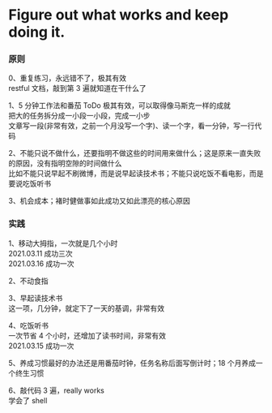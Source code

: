 
# Figure out what works and keep doing it.  

### 原则
0、重复练习，永远错不了，极其有效  
restful 文档，敲到第 3 遍就知道在干什么了  



1、5 分钟工作法和番茄 ToDo 极其有效，可以取得像马斯克一样的成就  
把大的任务拆分成一小段一小段，完成一小步  
文章写一段(非常有效，之前一个月没写一个字)、读一个字，看一分钟，写一行代码  


2、不能只说不做什么，还要指明不做这些的时间用来做什么；这是原来一直失败的原因，没有指明空隙的时间做什么    
比如不能只说早起不刷微博，而是说早起读技术书；不能只说吃饭不看电影，而是要说吃饭听书  


3、机会成本；褚时健做事如此成功又如此漂亮的核心原因    



### 实践  

1、移动大拇指，一次就是几个小时    
2021.03.11 成功三次  
2021.03.16 成功一次  
  


2、不动食指  


3、早起读技术书  
这一项，几分钟，就定下了一天的基调，非常有效  


4、吃饭听书  
一次节省 4 个小时，还增加了读书时间，非常有效  
2021.03.15 成功一次  


5、养成习惯最好的办法还是用番茄时钟，任务名称后面写倒计时；18 个月养成一个终生习惯    


6、敲代码 3 遍，really works  
学会了 shell  



